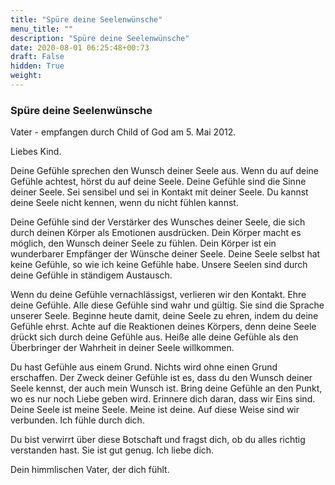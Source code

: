 ```yaml
---
title: "Spüre deine Seelenwünsche"
menu_title: ""
description: "Spüre deine Seelenwünsche"
date: 2020-08-01 06:25:48+00:73
draft: False
hidden: True
weight:
---
```

### Spüre deine Seelenwünsche

Vater - empfangen durch Child of God am 5. Mai 2012.

Liebes Kind.

Deine Gefühle sprechen den Wunsch deiner Seele aus. Wenn du auf deine Gefühle achtest, hörst du auf deine Seele. Deine Gefühle sind die Sinne deiner Seele. Sei sensibel und sei in Kontakt mit deiner Seele. Du kannst deine Seele nicht kennen, wenn du nicht fühlen kannst.

Deine Gefühle sind der Verstärker des Wunsches deiner Seele, die sich durch deinen Körper als Emotionen ausdrücken. Dein Körper macht es möglich, den Wunsch deiner Seele zu fühlen. Dein Körper ist ein wunderbarer Empfänger der Wünsche deiner Seele. Deine Seele selbst hat keine Gefühle, so wie ich keine Gefühle habe. Unsere Seelen sind durch deine Gefühle in ständigem Austausch.

Wenn du deine Gefühle vernachlässigst, verlieren wir den Kontakt. Ehre deine Gefühle. Alle diese Gefühle sind wahr und gültig. Sie sind die Sprache unserer Seele. Beginne heute damit, deine Seele zu ehren, indem du deine Gefühle ehrst. Achte auf die Reaktionen deines Körpers, denn deine Seele drückt sich durch deine Gefühle aus. Heiße alle deine Gefühle als den Überbringer der Wahrheit in deiner Seele willkommen.

Du hast Gefühle aus einem Grund. Nichts wird ohne einen Grund erschaffen. Der Zweck deiner Gefühle ist es, dass du den Wunsch deiner Seele kennst, der auch mein Wunsch ist. Bring deine Gefühle an den Punkt, wo es nur noch Liebe geben wird. Erinnere dich daran, dass wir Eins sind. Deine Seele ist meine Seele. Meine ist deine. Auf diese Weise sind wir verbunden. Ich fühle durch dich.

Du bist verwirrt über diese Botschaft und fragst dich, ob du alles richtig verstanden hast. Sie ist gut genug. Ich liebe dich.

Dein himmlischen Vater, der dich fühlt.
